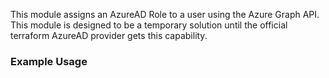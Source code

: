 This module assigns an AzureAD Role to a user using the Azure Graph API. This module is designed to be a temporary solution until the official terraform AzureAD provider gets this capability.

### Example Usage
```terraform

```
